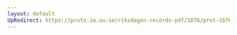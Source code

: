 ```yaml
---
layout: default
UpRedirect: https://pruto.im.uu.se/riksdagen-records-pdf/1876/prot-1876--ak--036/prot-1876--ak--036_047.pdf
---
```

